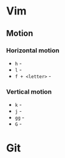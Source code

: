 Vim
===

Motion
------

### Horizontal motion ###

* `h` - 
* `l` -
* `f + <letter>` -


### Vertical motion ###

* `k` - 
* `j` - 
* `gg` - 
* `G` - 


Git
===
